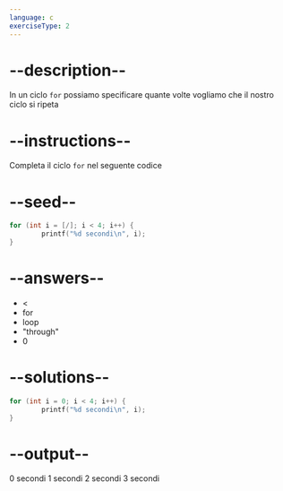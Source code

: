 ```yaml
---
language: c
exerciseType: 2
---
```


# --description--

In un ciclo `for` possiamo specificare quante volte vogliamo che il nostro ciclo si ripeta

# --instructions--

Completa il ciclo `for` nel seguente codice

# --seed--

```c
for (int i = [/]; i < 4; i++) {
        printf("%d secondi\n", i);
}
```

# --answers--

-  < 
- for
- loop
- "through"
- 0

# --solutions--

```c
for (int i = 0; i < 4; i++) {
        printf("%d secondi\n", i);
}
```

# --output--

0 secondi
1 secondi
2 secondi
3 secondi
